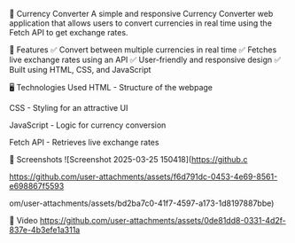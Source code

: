💱 Currency Converter
A simple and responsive Currency Converter web application that allows users to convert currencies in real time using the Fetch API to get exchange rates.

🚀 Features
✅ Convert between multiple currencies in real time
✅ Fetches live exchange rates using an API
✅ User-friendly and responsive design
✅ Built using HTML, CSS, and JavaScript

🖥️ Technologies Used
HTML - Structure of the webpage

CSS - Styling for an attractive UI

JavaScript - Logic for currency conversion

Fetch API - Retrieves live exchange rates

📸 Screenshots
![Screenshot 2025-03-25 150418](https://github.c

https://github.com/user-attachments/assets/f6d791dc-0453-4e69-8561-e698867f5593

om/user-attachments/assets/bd2ba7c0-41f7-4597-a173-1d8197887bbe)

📸 Video
https://github.com/user-attachments/assets/0de81dd8-0331-4d2f-837e-4b3efe1a311a


